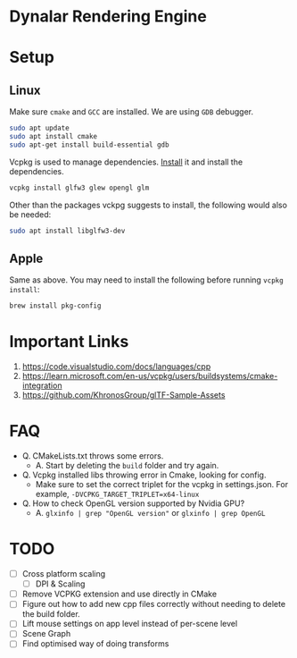 # Dynalar Rendering Engine

# Setup

## Linux

Make sure `cmake` and `GCC` are installed. We are using `GDB` debugger.

```bash
sudo apt update
sudo apt install cmake
sudo apt-get install build-essential gdb
```

Vcpkg is used to manage dependencies. [Install](https://vcpkg.io/en/getting-started) it and install the dependencies.

```bash
vcpkg install glfw3 glew opengl glm
```

Other than the packages vckpg suggests to install, the following would also be needed:

```bash
sudo apt install libglfw3-dev
```

## Apple

Same as above. You may need to install the following before running `vcpkg install`:

```bash
brew install pkg-config
```

# Important Links

1. https://code.visualstudio.com/docs/languages/cpp
2. https://learn.microsoft.com/en-us/vcpkg/users/buildsystems/cmake-integration
3. https://github.com/KhronosGroup/glTF-Sample-Assets

# FAQ

- Q. CMakeLists.txt throws some errors.
  - A. Start by deleting the `build` folder and try again.
- Q. Vcpkg installed libs throwing error in Cmake, looking for config.
  - Make sure to set the correct triplet for the vcpkg in settings.json. For example, `-DVCPKG_TARGET_TRIPLET=x64-linux`
- Q. How to check OpenGL version supported by Nvidia GPU?
  - A. `glxinfo | grep "OpenGL version"` or `glxinfo | grep OpenGL`

# TODO

- [ ] Cross platform scaling
  - [ ] DPI & Scaling
- [ ] Remove VCPKG extension and use directly in CMake
- [ ] Figure out how to add new cpp files correctly without needing to delete the build folder.
- [ ] Lift mouse settings on app level instead of per-scene level
- [ ] Scene Graph
- [ ] Find optimised way of doing transforms
